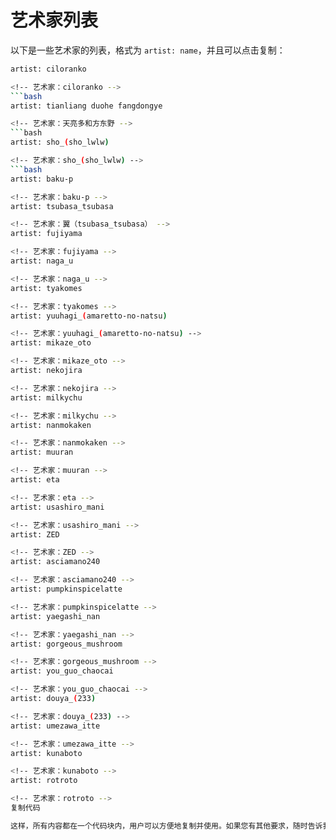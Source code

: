 # 艺术家列表

以下是一些艺术家的列表，格式为 `artist: name`，并且可以点击复制：
```bash
artist: ciloranko

<!-- 艺术家：ciloranko -->
```bash
artist: tianliang duohe fangdongye

<!-- 艺术家：天亮多和方东野 -->
```bash
artist: sho_(sho_lwlw)

<!-- 艺术家：sho_(sho_lwlw) -->
```bash
artist: baku-p

<!-- 艺术家：baku-p -->
artist: tsubasa_tsubasa

<!-- 艺术家：翼（tsubasa_tsubasa） -->
artist: fujiyama

<!-- 艺术家：fujiyama -->
artist: naga_u

<!-- 艺术家：naga_u -->
artist: tyakomes

<!-- 艺术家：tyakomes -->
artist: yuuhagi_(amaretto-no-natsu)

<!-- 艺术家：yuuhagi_(amaretto-no-natsu) -->
artist: mikaze_oto

<!-- 艺术家：mikaze_oto -->
artist: nekojira

<!-- 艺术家：nekojira -->
artist: milkychu

<!-- 艺术家：milkychu -->
artist: nanmokaken

<!-- 艺术家：nanmokaken -->
artist: muuran

<!-- 艺术家：muuran -->
artist: eta

<!-- 艺术家：eta -->
artist: usashiro_mani

<!-- 艺术家：usashiro_mani -->
artist: ZED

<!-- 艺术家：ZED -->
artist: asciamano240

<!-- 艺术家：asciamano240 -->
artist: pumpkinspicelatte

<!-- 艺术家：pumpkinspicelatte -->
artist: yaegashi_nan

<!-- 艺术家：yaegashi_nan -->
artist: gorgeous_mushroom

<!-- 艺术家：gorgeous_mushroom -->
artist: you_guo_chaocai

<!-- 艺术家：you_guo_chaocai -->
artist: douya_(233)

<!-- 艺术家：douya_(233) -->
artist: umezawa_itte

<!-- 艺术家：umezawa_itte -->
artist: kunaboto

<!-- 艺术家：kunaboto -->
artist: rotroto

<!-- 艺术家：rotroto -->
复制代码

这样，所有内容都在一个代码块内，用户可以方便地复制并使用。如果您有其他要求，随时告诉我！
